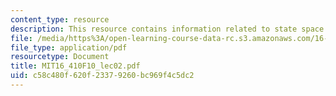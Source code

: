 ```yaml
---
content_type: resource
description: This resource contains information related to state space search.
file: /media/https%3A/open-learning-course-data-rc.s3.amazonaws.com/16-410-principles-of-autonomy-and-decision-making-fall-2010/c58c480f620f23379260bc969f4c5dc2_MIT16_410F10_lec02.pdf
file_type: application/pdf
resourcetype: Document
title: MIT16_410F10_lec02.pdf
uid: c58c480f-620f-2337-9260-bc969f4c5dc2
---
```

